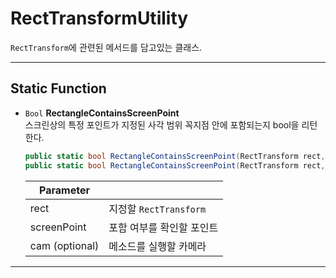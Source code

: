 # RectTransformUtility
`RectTransform`에 관련된 메서드를 담고있는 클래스.
- - -


## Static Function
- `Bool` __RectangleContainsScreenPoint__  
    스크린상의 특정 포인트가 지정된 사각 범위 꼭지점 안에 포함되는지 bool을 리턴한다.
    ``` c#
    public static bool RectangleContainsScreenPoint(RectTransform rect, Vector2 screenPoint, Camera cam);
    public static bool RectangleContainsScreenPoint(RectTransform rect, Vector2 screenPoint);
    ```
    Parameter||
    --|--
    rect        | 지정할 `RectTransform`
    screenPoint | 포함 여부를 확인할 포인트
    cam (optional)| 메소드를 실행할 카메라
    
- - -